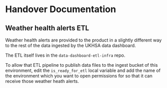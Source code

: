 # Handover Documentation

## Weather health alerts ETL

Weather health alerts are provided to the product in a slightly different way to the rest of the data ingested by 
the UKHSA data dashboard.

The ETL itself lives in the `data-dashboard-etl-infra` repo.

To allow that ETL pipeline to publish data files to the ingest bucket of this environment, 
edit the `is_ready_for_etl` local variable and add the name of the environment which you want to open permissions for
so that it can receive those weather heath alerts.
